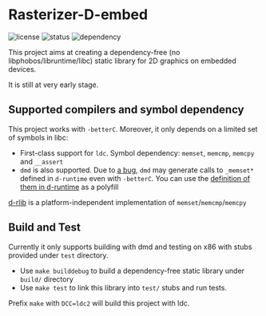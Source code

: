 # Rasterizer-D-embed
![license](https://img.shields.io/github/license/htfy96/rasterizer-d-embed.svg) ![status](https://img.shields.io/badge/Status-WIP-blue.svg) ![dependency](https://img.shields.io/badge/dependency-0-brightgreen.svg)


This project aims at creating a dependency-free (no libphobos/libruntime/libc) static library for 2D graphics on embedded devices.

It is still at very early stage.

## Supported compilers and symbol dependency

This project works with `-betterC`. Moreover, it only depends on a limited set of symbols in libc:

- First-class support for `ldc`. Symbol dependency: `memset`, `memcmp`, `memcpy` and `__assert`
- `dmd` is also supported. Due to [a bug](https://issues.dlang.org/show_bug.cgi?id=17778), `dmd` may generate calls to `_memset*` defined in `d-runtime` even with `-betterC`. You can use the [definition of them in d-runtime](https://github.com/dlang/druntime/blob/master/src/core/memory.d) as a polyfill

[d-rlib](https://github.com/htfy96/d-rlib) is a platform-independent implementation of `memset`/`memcmp`/`memcpy`

## Build and Test
Currently it only supports building with dmd and testing on x86 with stubs provided under `test` directory.

- Use `make builddebug` to build a dependency-free static library under `build/` directory
- Use `make test` to link this library into `test/` stubs and run tests.

Prefix `make` with `DCC=ldc2` will build this project with ldc.
